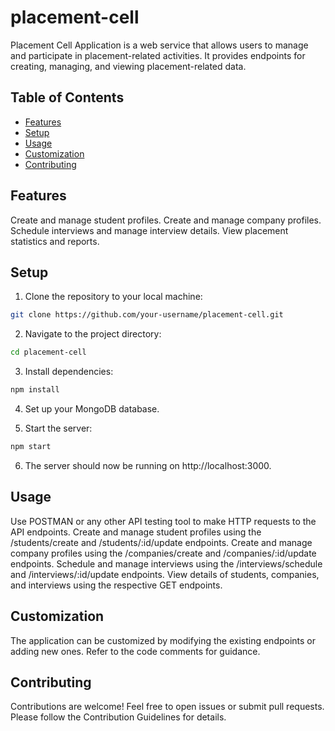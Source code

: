 # placement-cell

Placement Cell Application is a web service that allows users to manage and participate in placement-related activities. It provides endpoints for creating, managing, and viewing placement-related data.

## Table of Contents
- [Features](#features)
- [Setup](#setup)
- [Usage](#usage)
- [Customization](#customization)
- [Contributing](#contributing)
  
## Features

Create and manage student profiles.
Create and manage company profiles.
Schedule interviews and manage interview details.
View placement statistics and reports.

## Setup

1. Clone the repository to your local machine:

```bash
git clone https://github.com/your-username/placement-cell.git
```

2. Navigate to the project directory:

```bash
cd placement-cell
```

3. Install dependencies:

```bash
npm install
```

4. Set up your MongoDB database.

5. Start the server:

```bash
npm start
```

6. The server should now be running on http://localhost:3000.

## Usage

Use POSTMAN or any other API testing tool to make HTTP requests to the API endpoints.
Create and manage student profiles using the /students/create and /students/:id/update endpoints.
Create and manage company profiles using the /companies/create and /companies/:id/update endpoints.
Schedule and manage interviews using the /interviews/schedule and /interviews/:id/update endpoints.
View details of students, companies, and interviews using the respective GET endpoints.

## Customization

The application can be customized by modifying the existing endpoints or adding new ones. Refer to the code comments for guidance.

## Contributing

Contributions are welcome! Feel free to open issues or submit pull requests. Please follow the Contribution Guidelines for details.

